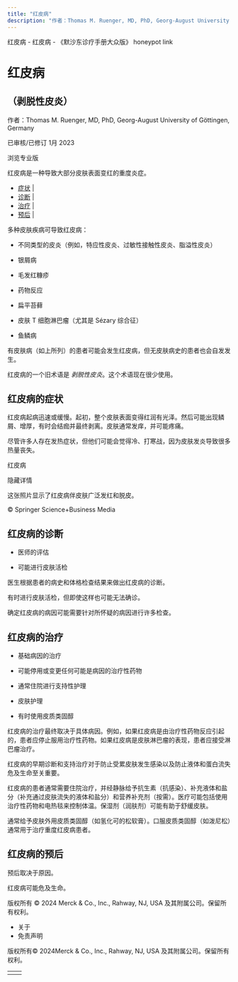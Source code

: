 ```yaml
---
title: "红皮病"
description: "作者：Thomas M. Ruenger, MD, PhD, Georg-August University of Göttingen, Germany"
---
```


﻿红皮病 \- 红皮病 \- 《默沙东诊疗手册大众版》 honeypot link

# 红皮病

## （剥脱性皮炎）

作者：Thomas M. Ruenger, MD, PhD, Georg-August University of Göttingen, Germany

已审核/已修订 1月 2023

浏览专业版

红皮病是一种导致大部分皮肤表面变红的重度炎症。

- [症状](#症状_v1570567_zh) \|
- [诊断](#诊断_v25245298_zh) \|
- [治疗](#治疗_v1570571_zh) \|
- [预后](#预后_v25245307_zh) \|

多种皮肤疾病可导致红皮病：

- 不同类型的皮炎（例如，特应性皮炎、过敏性接触性皮炎、脂溢性皮炎）

- 银屑病

- 毛发红糠疹

- 药物反应

- 扁平苔藓

- 皮肤 T 细胞淋巴瘤（尤其是 Sézary 综合征）

- 鱼鳞病


有皮肤病（如上所列）的患者可能会发生红皮病，但无皮肤病史的患者也会自发发生。

红皮病的一个旧术语是 _剥脱性皮炎_。这个术语现在很少使用。

## 红皮病的症状

红皮病起病迅速或缓慢。起初，整个皮肤表面变得红润有光泽。然后可能出现鳞屑、增厚，有时会结痂并最终剥离。皮肤通常发痒，并可能疼痛。

尽管许多人存在发热症状，但他们可能会觉得冷、打寒战，因为皮肤发炎导致很多热量丧失。

红皮病



隐藏详情

这张照片显示了红皮病伴皮肤广泛发红和脱皮。

© Springer Science+Business Media

## 红皮病的诊断

- 医师的评估

- 可能进行皮肤活检


医生根据患者的病史和体格检查结果来做出红皮病的诊断。

有时进行皮肤活检，但即使这样也可能无法确诊。

确定红皮病的病因可能需要针对所怀疑的病因进行许多检查。

## 红皮病的治疗

- 基础病因的治疗

- 可能停用或变更任何可能是病因的治疗性药物

- 通常住院进行支持性护理

- 皮肤护理

- 有时使用皮质类固醇


红皮病的治疗最终取决于具体病因。例如，如果红皮病是由治疗性药物反应引起的，患者应停止服用治疗性药物。如果红皮病是皮肤淋巴瘤的表现，患者应接受淋巴瘤治疗。

红皮病的早期诊断和支持治疗对于防止受累皮肤发生感染以及防止液体和蛋白流失危及生命至关重要。

红皮病的患者通常需要住院治疗，并经静脉给予抗生素（抗感染）、补充液体和盐分（补充通过皮肤流失的液体和盐分）和营养补充剂（按需）。医疗可能包括使用治疗性药物和电热毯来控制体温。保湿剂（润肤剂）可能有助于舒缓皮肤。

通常给予皮肤外用皮质类固醇（如氢化可的松软膏）。口服皮质类固醇（如泼尼松）通常用于治疗重度红皮病患者。

## 红皮病的预后

预后取决于原因。

红皮病可能危及生命。



版权所有 © 2024
Merck & Co., Inc., Rahway, NJ, USA 及其附属公司。保留所有权利。

- 关于
- 免责声明

版权所有© 2024Merck & Co., Inc., Rahway, NJ, USA 及其附属公司。保留所有权利。

|     |     |
| --- | --- |
|  |  |